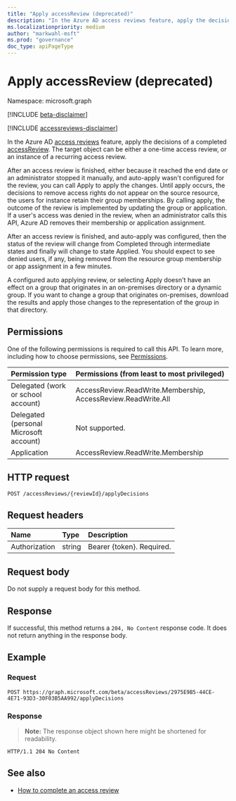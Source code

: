 ```yaml
---
title: "Apply accessReview (deprecated)"
description: "In the Azure AD access reviews feature, apply the decisions of a completed accessReview.  The target object can be either a one-time access review, or an instance of a recurring access review.  "
ms.localizationpriority: medium
author: "markwahl-msft"
ms.prod: "governance"
doc_type: apiPageType
---
```


# Apply accessReview (deprecated)

Namespace: microsoft.graph

[!INCLUDE [beta-disclaimer](../../includes/beta-disclaimer.md)]

[!INCLUDE [accessreviews-disclaimer](../../includes/accessreviews-disclaimer.md)]

In the Azure AD [access reviews](../resources/accessreviews-root.md) feature, apply the decisions of a completed [accessReview](../resources/accessreview.md).  The target object can be either a one-time access review, or an instance of a recurring access review.  


After an access review is finished, either because it reached the end date or an administrator stopped it manually, and auto-apply wasn't configured for the review, you can call Apply to apply the changes. Until apply occurs, the decisions to remove access rights do not appear on the source resource, the users for instance retain their group memberships. By calling apply, the outcome of the review is implemented by updating the group or application. If a user's access was denied in the review, when an administrator calls this API, Azure AD removes their membership or application assignment. 

After an access review is finished, and auto-apply was configured, then the status of the review will change from Completed through intermediate states and finally will change to state Applied. You should expect to see denied users, if any, being removed from the resource group membership or app assignment in a few minutes.

A configured auto applying review, or selecting Apply doesn't have an effect on a group that originates in an on-premises directory or a dynamic group. If you want to change a group that originates on-premises, download the results and apply those changes to the representation of the group in that directory.


## Permissions
One of the following permissions is required to call this API. To learn more, including how to choose permissions, see [Permissions](/graph/permissions-reference).

|Permission type                        | Permissions (from least to most privileged)              |
|:--------------------------------------|:---------------------------------------------------------|
|Delegated (work or school account)     | AccessReview.ReadWrite.Membership, AccessReview.ReadWrite.All |
|Delegated (personal Microsoft account) | Not supported. |
|Application                            | AccessReview.ReadWrite.Membership |

## HTTP request
<!-- { "blockType": "ignored" } -->
```http
POST /accessReviews/{reviewId}/applyDecisions
```
## Request headers
| Name         | Type        | Description |
|:-------------|:------------|:------------|
| Authorization | string | Bearer \{token\}. Required. |

## Request body
Do not supply a request body for this method.


## Response
If successful, this method returns a `204, No Content` response code. It does not return anything in the response body.

## Example
### Request

<!-- {
  "blockType": "request",
  "name": "apply_accessReview"
}-->
```http
POST https://graph.microsoft.com/beta/accessReviews/2975E9B5-44CE-4E71-93D3-30F03B5AA992/applyDecisions
```

### Response

>**Note:** The response object shown here might be shortened for readability.
<!-- {
  "blockType": "response",
  "truncated": true
} -->
```http
HTTP/1.1 204 No Content
```

<!-- uuid: 8fcb5dbc-d5aa-4681-8e31-b001d5168d79
2017-06-25 00:00:01 UTC -->
<!--
{
  "type": "#page.annotation",
  "description": "Apply accessReview",
  "keywords": "",
  "section": "documentation",
  "tocPath": "",
  "suppressions": [
  ]
}
-->

## See also

- [How to complete an access review](/azure/active-directory/active-directory-azure-ad-controls-complete-access-review)

